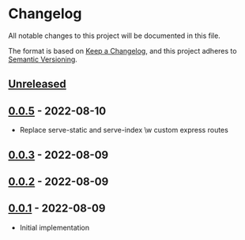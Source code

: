 # Changelog

All notable changes to this project will be documented in this file.

The format is based on [Keep a Changelog](https://keepachangelog.com/en/1.0.0/),
and this project adheres to [Semantic Versioning](https://semver.org/spec/v2.0.0.html).

## [Unreleased]

## [0.0.5] - 2022-08-10

-   Replace serve-static and serve-index \\w custom express routes 

## [0.0.3] - 2022-08-09

## [0.0.2] - 2022-08-09

## [0.0.1] - 2022-08-09

-   Initial implementation

[Unreleased]: https://github.com/denisneuling/cx-backend-service/compare/0.0.5...HEAD

[0.0.5]: https://github.com/denisneuling/cx-backend-service/compare/0.0.3...0.0.5

[0.0.3]: https://github.com/denisneuling/cx-backend-service/compare/0.0.2...0.0.3

[0.0.2]: https://github.com/denisneuling/cx-backend-service/compare/0.0.1...0.0.2

[0.0.1]: https://github.com/denisneuling/cx-backend-service/compare/d838892abccef87289abe4795442ec382f2e4a48...0.0.1
